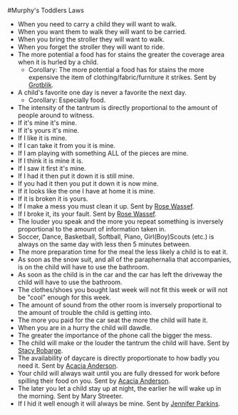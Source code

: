 #Murphy's Toddlers Laws
* When you need to carry a child they will want to walk.
* When you want them to walk they will want to be carried.
* When you bring the stroller they will want to walk.
* When you forget the stroller they will want to ride.
* The more potential a food has for stains the greater the coverage area when it is hurled by a child.
    * Corollary: The more potential a food has for stains the more expensive the item of clothing/fabric/furniture it strikes. Sent by [Grotblik](mailto:grotblik@hotmail.com).
* A child's favorite one day is never a favorite the next day.
    * Corollary: Especially food.
* The intensity of the tantrum is directly proportional to the amount of people around to witness.
* If it's mine it's mine.
* If it's yours it's mine.
* If I like it is mine.
* If I can take it from you it is mine.
* If I am playing with something ALL of the pieces are mine.
* If I think it is mine it is.
* If I saw it first it's mine.
* If I had it then put it down it is still mine.
* If you had it then you put it down it is now mine.
* If it looks like the one I have at home it is mine.
* If it is broken it is yours.
* If I make a mess you must clean it up. Sent by [Rose Wassef](mailto:black3ivy@yahoo.com).
* If I broke it, its your fault. Sent by [Rose Wassef](mailto:black3ivy@yahoo.com).
* The louder you speak and the more you repeat something is inversely proportional to the amount of information taken in.
* Soccer, Dance, Basketball, Softball, Piano, Girl(Boy)Scouts (etc.) is always on the same day with less then 5 minutes between.
* The more preparation time for the meal the less likely a child is to eat it.
* As soon as the snow suit, and all of the paraphernalia that accompanies, is on the child will have to use the bathroom.
* As soon as the child is in the car and the car has left the driveway the child will have to use the bathroom.
* The clothes/shoes you bought last week will not fit this week or will not be "cool" enough for this week.
* The amount of sound from the other room is inversely proportional to the amount of trouble the child is getting into.
* The more you paid for the car seat the more the child will hate it.
* When you are in a hurry the child will dawdle.
* The greater the importance of the phone call the bigger the mess.
* The child will make or the louder the tantrum the child will have. Sent by [Stacy Robarge](mailto:srobarge@dccca.org).
* The availability of daycare is directly proportionate to how badly you need it. Sent by [Acacia Anderson](mailto:Acacia210@msn.com).
* Your child will always wait until you are fully dressed for work before spilling their food on you. Sent by [Acacia Anderson](mailto:Acacia210@msn.com).
* The later you let a child stay up at night, the earlier he will wake up in the morning. Sent by Mary Streeter.
* If I hid it well enough it will always be mine. Sent by [Jennifer Parkins](mailto:jenniferp2k3@sympatico.ca).